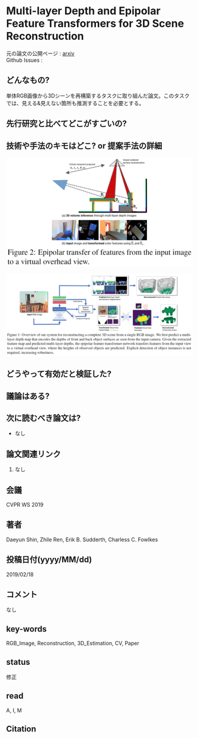 # Multi-layer Depth and Epipolar Feature Transformers for 3D Scene Reconstruction

元の論文の公開ページ : [arxiv](https://arxiv.org/abs/1902.06729)  
Github Issues : 

## どんなもの?
単体RGB画像から3Dシーンを再構築するタスクに取り組んだ論文。このタスクでは、見える&見えない箇所も推測することを必要とする。

## 先行研究と比べてどこがすごいの?


## 技術や手法のキモはどこ? or 提案手法の詳細

![fig2](img/MDaEFTf3SR/fig2.png)


![fig1](img/MDaEFTf3SR/fig1.png)

## どうやって有効だと検証した?

## 議論はある?

## 次に読むべき論文は?
- なし

## 論文関連リンク
1. なし

## 会議
CVPR WS 2019

## 著者
Daeyun Shin, Zhile Ren, Erik B. Sudderth, Charless C. Fowlkes

## 投稿日付(yyyy/MM/dd)
2019/02/18

## コメント
なし

## key-words
RGB_Image, Reconstruction, 3D_Estimation, CV, Paper

## status
修正

## read
A, I, M

## Citation
